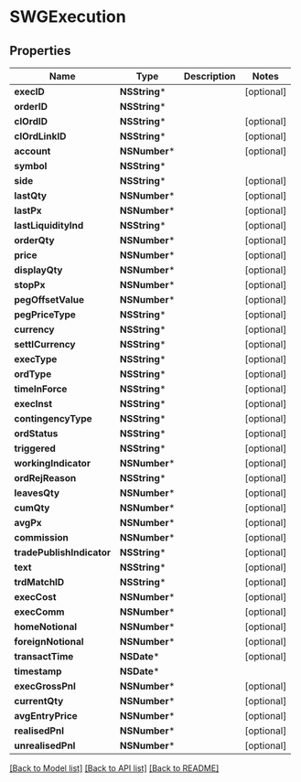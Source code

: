 # SWGExecution

## Properties
Name | Type | Description | Notes
------------ | ------------- | ------------- | -------------
**execID** | **NSString*** |  | [optional] 
**orderID** | **NSString*** |  | 
**clOrdID** | **NSString*** |  | [optional] 
**clOrdLinkID** | **NSString*** |  | [optional] 
**account** | **NSNumber*** |  | [optional] 
**symbol** | **NSString*** |  | 
**side** | **NSString*** |  | [optional] 
**lastQty** | **NSNumber*** |  | [optional] 
**lastPx** | **NSNumber*** |  | [optional] 
**lastLiquidityInd** | **NSString*** |  | [optional] 
**orderQty** | **NSNumber*** |  | [optional] 
**price** | **NSNumber*** |  | [optional] 
**displayQty** | **NSNumber*** |  | [optional] 
**stopPx** | **NSNumber*** |  | [optional] 
**pegOffsetValue** | **NSNumber*** |  | [optional] 
**pegPriceType** | **NSString*** |  | [optional] 
**currency** | **NSString*** |  | [optional] 
**settlCurrency** | **NSString*** |  | [optional] 
**execType** | **NSString*** |  | [optional] 
**ordType** | **NSString*** |  | [optional] 
**timeInForce** | **NSString*** |  | [optional] 
**execInst** | **NSString*** |  | [optional] 
**contingencyType** | **NSString*** |  | [optional] 
**ordStatus** | **NSString*** |  | [optional] 
**triggered** | **NSString*** |  | [optional] 
**workingIndicator** | **NSNumber*** |  | [optional] 
**ordRejReason** | **NSString*** |  | [optional] 
**leavesQty** | **NSNumber*** |  | [optional] 
**cumQty** | **NSNumber*** |  | [optional] 
**avgPx** | **NSNumber*** |  | [optional] 
**commission** | **NSNumber*** |  | [optional] 
**tradePublishIndicator** | **NSString*** |  | [optional] 
**text** | **NSString*** |  | [optional] 
**trdMatchID** | **NSString*** |  | [optional] 
**execCost** | **NSNumber*** |  | [optional] 
**execComm** | **NSNumber*** |  | [optional] 
**homeNotional** | **NSNumber*** |  | [optional] 
**foreignNotional** | **NSNumber*** |  | [optional] 
**transactTime** | **NSDate*** |  | [optional] 
**timestamp** | **NSDate*** |  | 
**execGrossPnl** | **NSNumber*** |  | [optional] 
**currentQty** | **NSNumber*** |  | [optional] 
**avgEntryPrice** | **NSNumber*** |  | [optional] 
**realisedPnl** | **NSNumber*** |  | [optional] 
**unrealisedPnl** | **NSNumber*** |  | [optional] 

[[Back to Model list]](../README.md#documentation-for-models) [[Back to API list]](../README.md#documentation-for-api-endpoints) [[Back to README]](../README.md)


